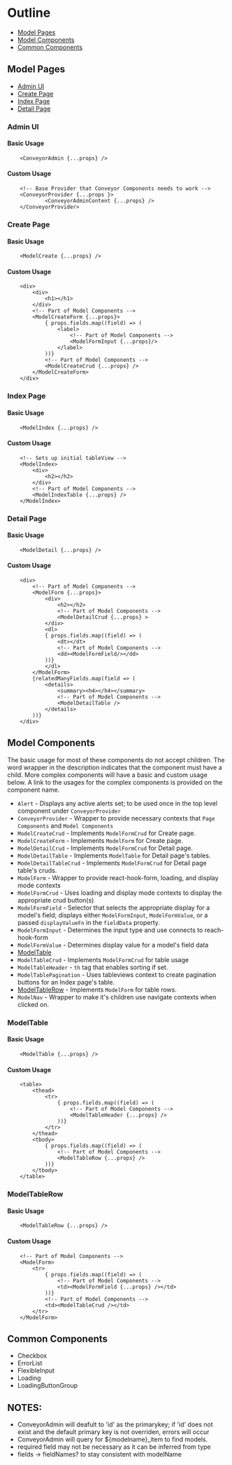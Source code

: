 # Outline

- [Model Pages](#model-pages)
- [Model Components](#model-components)
- [Common Components](#common-components)

## Model Pages

- [Admin UI](#admin-ui)
- [Create Page](#create-page)
- [Index Page](#index-page)
- [Detail Page](#detail-page)

### Admin UI

#### Basic Usage

```TSX
    <ConveyorAdmin {...props} />
```

#### Custom Usage

```TSX
    <!-- Base Provider that Conveyor Components needs to work -->
    <ConveyorProvider {...props }>
            <ConveyorAdminContent {...props} />
    </ConveyorProvider>
```

### Create Page

#### Basic Usage

```TSX
    <ModelCreate {...props} />
```

#### Custom Usage

```TSX
    <div>
        <div>
            <h1></h1>
        </div>
        <!-- Part of Model Components -->
        <ModelCreateForm {...props}>
            { props.fields.map((field) => (
                <label>
                    <!-- Part of Model Components -->
                    <ModelFormInput {...props}/>
                </label>
            ))}
            <!-- Part of Model Components -->
            <ModelCreateCrud {...props} />
        </ModelCreateForm>
    </div>
```

### Index Page

#### Basic Usage

```TSX
    <ModelIndex {...props} />
```

#### Custom Usage

```TSX
    <!-- Sets up initial tableView -->
    <ModelIndex>
        <div>
            <h2></h2>
        </div>
        <!-- Part of Model Components -->
        <ModelIndexTable {...props} />
    </ModelIndex>
```

### Detail Page

#### Basic Usage

```TSX
    <ModelDetail {...props} />
```

#### Custom Usage

```TSX
    <div>
        <!-- Part of Model Components -->
        <ModelForm {...props}>
            <div>
                <h2></h2>
                <!-- Part of Model Components -->
                <ModelDetailCrud {...props} >
            </div>
            <dl>
            { props.fields.map((field) => (
                <dt></dt>
                <!-- Part of Model Components -->
                <dd><ModelFormField/></dd>
            ))}
            </dl>
        </ModelForm>
        {relatedManyFields.map(field => (
            <details>
                <summary><h4></h4></summary>
                <!-- Part of Model Components -->
                <ModelDetailTable />
            </details>
        ))}
    </div>
```

## Model Components

The basic usage for most of these components do not accept children.
The word wrapper in the description indicates that the component must have a child. More complex components will have a basic and custom usage below. A link to the usages for the complex components is provided on the component name.

- `Alert` - Displays any active alerts set; to be used once in the top level component under `ConveyorProvider`
- `ConveyorProvider` - Wrapper to provide necessary contexts that `Page Components` and `Model Components`
- `ModelCreateCrud` - Implements `ModelFormCrud` for Create page.
- `ModelCreateForm` - Implements `ModelForm` for Create page.
- `ModelDetailCrud` - Implements `ModelFormCrud` for Detail page.
- `ModelDetailTable` - Implements `ModelTable` for Detail page's tables.
- `ModelDetailTableCrud` - Implements `ModelFormCrud` for Detail page table's cruds.
- `ModelForm` - Wrapper to provide react-hook-form, loading, and display mode contexts
- `ModelFormCrud` - Uses loading and display mode contexts to display the appropriate crud button(s)
- `ModelFormField` - Selector that selects the appropriate display for a model's field; displays either `ModelFormInput`, `ModelFormValue`, or a passed `displayValueFn` in the `fieldData` property.
- `ModelFormInput` - Determines the input type and use connects to reach-hook-form
- `ModelFormValue` - Determines display value for a model's field data
- [ModelTable](#modeltable)
- `ModelTableCrud` - Implements `ModelFormCrud` for table usage
- `ModelTableHeader` - `th` tag that enables sorting if set.
- `ModelTablePagination` - Uses tableviews context to create pagination buttons for an Index page's table.
- [ModelTableRow](#modeltablerow) - Implements `ModelForm` for table rows.
- `ModelNav` - Wrapper to make it's children use navigate contexts when clicked on.

### ModelTable

#### Basic Usage

```TSX
    <ModelTable {...props} />
```

#### Custom Usage

```TSX
    <table>
        <thead>
            <tr>
                { props.fields.map((field) => (
                    <!-- Part of Model Components -->
                    <ModelTableHeader {...props} />
                ))}
            </tr>
        </thead>
        <tbody>
            { props.fields.map((field) => (
                <!-- Part of Model Components -->
                <ModelTableRow {...props} />
            ))}
        </tbody>
    </table>
```

### ModelTableRow

#### Basic Usage

```TSX
    <ModelTableRow {...props} />
```

#### Custom Usage

```TSX
    <!-- Part of Model Components -->
    <ModelForm>
        <tr>
            { props.fields.map((field) => (
                <!-- Part of Model Components -->
                <td><ModelFormField {...props} /></td>
            ))}
            <!-- Part of Model Components -->
            <td><ModelTableCrud /></td>
        </tr>
    </ModelForm>
```

## Common Components

- Checkbox
- ErrorList
- FlexibleInput
- Loading
- LoadingButtonGroup

## NOTES:

- ConveyorAdmin will deafult to 'id' as the primarykey; if 'id' does not exist and the default primary key is not overriden, errors will occur
- ConveyorAdmin will query for ${modelname}\_item to find models.
- required field may not be necessary as it can be inferred from type
- fields -> fieldNames? to stay consistent with modelName
